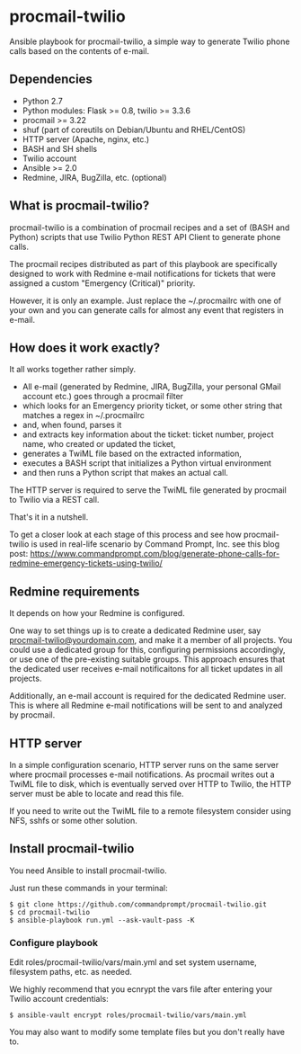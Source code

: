 # procmail-twilio

Ansible playbook for procmail-twilio, a simple way to generate Twilio phone calls based on the contents of e-mail.

## Dependencies

* Python 2.7
* Python modules: Flask >= 0.8, twilio >= 3.3.6
* procmail >= 3.22
* shuf (part of coreutils on Debian/Ubuntu and RHEL/CentOS)
* HTTP server (Apache, nginx, etc.)
* BASH and SH shells
* Twilio account
* Ansible >= 2.0
* Redmine, JIRA, BugZilla, etc. (optional)

## What is procmail-twilio?
procmail-twilio is a combination of procmail recipes and a set of (BASH and Python) scripts that use Twilio Python REST API Client
to generate phone calls.

The procmail recipes distributed as part of this playbook are specifically designed to work with Redmine e-mail notifications for
tickets that were assigned a custom "Emergency (Critical)" priority. 

However, it is only an example. Just replace the ~/.procmailrc with one of your own and you can generate calls for almost any event
that registers in e-mail.

## How does it work exactly?

It all works together rather simply.

* All e-mail (generated by Redmine, JIRA, BugZilla, your personal GMail account etc.) goes through a procmail filter
* which looks for an Emergency priority ticket, or some other string that matches a regex in ~/.procmailrc
* and, when found, parses it
* and extracts key information about the ticket: ticket number, project name, who created or updated the ticket,
* generates a TwiML file based on the extracted information,
* executes a BASH script that initializes a Python virtual environment
* and then runs a Python script that makes an actual call.

The HTTP server is required to serve the TwiML file generated by procmail to Twilio via a REST call.

That's it in a nutshell.

To get a closer look at each stage of this process and see how procmail-twilio is used in real-life scenario by Command Prompt, Inc.
see this blog post: https://www.commandprompt.com/blog/generate-phone-calls-for-redmine-emergency-tickets-using-twilio/

## Redmine requirements

It depends on how your Redmine is configured.

One way to set things up is to create a dedicated Redmine user, say procmail-twilio@yourdomain.com, and make it a member of all
projects. You could use a dedicated group for this, configuring permissions accordingly, or use one of the pre-existing suitable groups.
This approach ensures that the dedicated user receives e-mail notificaitons for all ticket updates in all projects.

Additionally, an e-mail account is required for the dedicated Redmine user. This is where all Redmine e-mail notifications will
be sent to and analyzed by procmail.

## HTTP server

In a simple configuration scenario, HTTP server runs on the same server where procmail processes e-mail notifications. 
As procmail writes out a TwiML file to disk, which is eventually served over HTTP to Twilio, the HTTP server must be able to
locate and read this file.

If you need to write out the TwiML file to a remote filesystem consider using NFS, sshfs or some other solution.

## Install procmail-twilio

You need Ansible to install procmail-twilio. 

Just run these commands in your terminal:

```
$ git clone https://github.com/commandprompt/procmail-twilio.git
$ cd procmail-twilio
$ ansible-playbook run.yml --ask-vault-pass -K
```

### Configure playbook

Edit roles/procmail-twilio/vars/main.yml and set system username, filesystem paths, etc. as needed.

We highly recommend that you ecnrypt the vars file after entering your Twilio account credentials:

```
$ ansible-vault encrypt roles/procmail-twilio/vars/main.yml
```

You may also want to modify some template files but you don't really have to.

